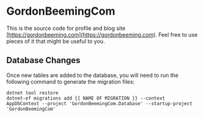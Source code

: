 # GordonBeemingCom

This is the source code for profile and blog site [https://gordonbeeming.com](https://gordonbeeming.com). Feel free to use pieces of it that might be useful to you.

## Database Changes

Once new tables are added to the database, you will need to run the following command to generate the migration files:
    
    dotnet tool restore
    dotnet-ef migrations add {{ NAME OF MIGRATION }} --context AppDbContext --project 'GordonBeemingCom.Database' --startup-project 'GordonBeemingCom'
